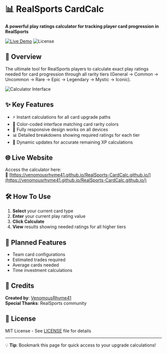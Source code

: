 # 📊 RealSports CardCalc

**A powerful play ratings calculator for tracking player card progression in RealSports**  

[![Live Demo](https://img.shields.io/badge/Live_Demo-Available-brightgreen)](https://venomousrhyme41.github.io/RealSports-CardCalc.github.io/)
![License](https://img.shields.io/badge/License-MIT-blue)

## 🎯 Overview

The ultimate tool for RealSports players to calculate exact play ratings needed for card progression through all rarity tiers (General → Common → Uncommon → Rare → Epic → Legendary → Mystic → Iconic).

![Calculator Interface](https://github.com/user-attachments/assets/c4e53227-a20d-4f61-a50d-1ab2c6b5c73d)



## ✨ Key Features

- ⚡ Instant calculations for all card upgrade paths
- 🎨 Color-coded interface matching card rarity colors
- 📱 Fully responsive design works on all devices
- 📊 Detailed breakdowns showing required ratings for each tier
- 🔄 Dynamic updates for accurate remaining XP calculations

## 🌐 Live Website

Access the calculator here:  
🔗 [https://venomousrhyme41.github.io/RealSports-CardCalc.github.io/](https://venomousrhyme41.github.io/RealSports-CardCalc.github.io/)

## 🛠️ How To Use

1. **Select** your current card type
2. **Enter** your current play rating value
3. **Click Calculate**
4. **View** results showing needed ratings for all higher tiers

## 🚧 Planned Features

- Team card configurations
- Estimated trades required
- Average cards needed
- Time investment calculations

## 👏 Credits

**Created by**: [VenomousRhyme41](https://github.com/VenomousRhyme41)  
**Special Thanks**: RealSports community

## 📜 License

MIT License - See [LICENSE](LICENSE) file for details


----



💡 **Tip**: Bookmark this page for quick access to your upgrade calculations!
